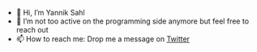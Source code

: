 - 👋 Hi, I’m Yannik Sahl
- 🌱 I’m not too active on the programming side anymore but feel free to reach out
- 📫 How to reach me: Drop me a message on [Twitter](https://twitter.com/YannikSahl)

<!---
YannikSahl/YannikSahl is a ✨ special ✨ repository because its `README.md` (this file) appears on your GitHub profile.
You can click the Preview link to take a look at your changes.
--->
